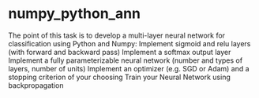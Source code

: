 # numpy_python_ann
The point of this task is to develop a multi-layer neural network for classification using Python and Numpy:  Implement sigmoid and relu layers (with forward and backward pass) Implement a softmax output layer Implement a fully parameterizable neural network (number and types of layers, number of units) Implement an optimizer (e.g. SGD or Adam) and a stopping criterion of your choosing Train your Neural Network using backpropagation
